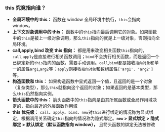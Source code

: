 ### this 究竟指向谁？

- **全局环境中的 this：** 函数在 window 全局环境中执行，`this`会指向 window。
- **上下文对象调用中的 this：** 函数中的`this`指向最后调用它的对象。如果函数中的`this`是被上一级对象调用，那么`this`指向的就是上一级对象，否则指向全局环境。
- **call,apply,bind 改变 this 指向：** 都是用来改变相关函数`this`指向的，`call`,`apply`是直接进行相关函数调用；`bind`不会执行相关函数，而是返回一个已绑定新的`this`指向的函数，需要手动调用。`call`,`bind`都是接收`指向对象`和单一的属性`arg1`,`arg2`等；`apply`则接收`指向对象`和数组属性`['arg1', 'arg2']`等。
- **构造函数和 this：** 如果构造函数中显式返回一个值，且返回的是一个对象（复杂类型），那么`this`就指向这个返回的对象；如果返回的是基本类型，那么`this`仍然指向实例。
- **箭头函数中的 this：** 箭头函数中的`this`指向是由其所属函数或全局作用域决定的，指向最近的外层函数作用域
- **this 优先级：** `call`、`apply`、`bind`、`new`对`this`进行绑定的情况称为显式绑定，根据调用关系确定`this`指向的情况称为隐式绑定。**`new` > 显式绑定 > 隐式绑定 > 默认绑定（默认函数指向 window），** 且箭头函数的绑定无法被修改
